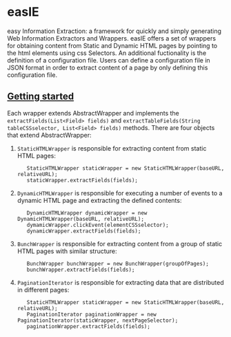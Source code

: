 # easIE
easy Information Extraction: a framework for quickly and simply generating Web Information Extractors and Wrappers.
easIE offers a set of wrappers for obtaining content from Static and Dynamic HTML pages by pointing to the html elements using css Selectors. An additional fuctionality is the definition of a configuration file. Users can define a configuration file in JSON format in order to extract content of a page by only defining this configuration file.

<h2><u>Getting started</u></h2>

Each wrapper extends AbstractWrapper and implements the `extractFields(List<Field> fields)` and `extractTableFields(String tableCSSselector, List<Field> fields)` methods. There are four objects that extend AbstractWrapper:

1. `StaticHTMLWrapper` is responsible for extracting content from static HTML pages:

          StaticHTMLWrapper staticWrapper = new StaticHTMLWrapper(baseURL, relativeURL);
          staticWrapper.extractFields(fields);

2. `DynamicHTMLWrapper` is responsible for executing a number of events to a dynamic HTML page and extracting the defined contents: 

          DynamicHTMLWrapper dynamicWrapper = new DynamicHTMLWrapper(baseURL, relativeURL);
          dymamicWrapper.clickEvent(elementCSSselector);
          dynamicWrapper.extractFields(fields);

3. `BunchWrapper` is responsible for extracting content from a group of static HTML pages with similar structure:

          BunchWrapper bunchWrapper = new BunchWrapper(groupOfPages);
          bunchWrapper.extractFields(fields);
          
4. `PaginationIterator` is responsible for extracting data that are distributed in different pages:

          StaticHTMLWrapper staticWrapper = new StaticHTMLWrapper(baseURL, relativeURL);
          PaginationIterator paginationWrapper = new PaginationIterator(staticWrapper, nextPageSelector);
          paginationWrapper.extractFields(fields);
